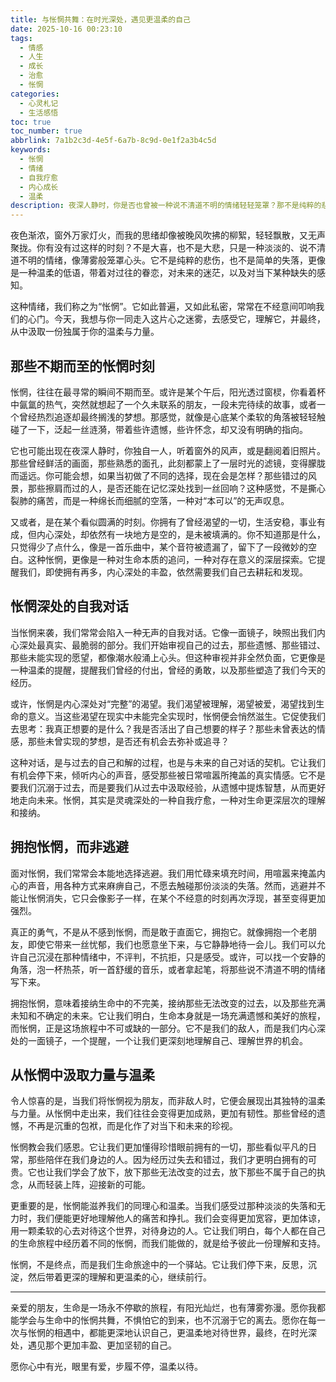 ```yaml
---
title: 与怅惘共舞：在时光深处，遇见更温柔的自己
date: 2025-10-16 00:23:10
tags:
  - 情感
  - 人生
  - 成长
  - 治愈
  - 怅惘
categories:
  - 心灵札记
  - 生活感悟
toc: true
toc_number: true
abbrlink: 7a1b2c3d-4e5f-6a7b-8c9d-0e1f2a3b4c5d
keywords:
  - 怅惘
  - 情绪
  - 自我疗愈
  - 内心成长
  - 温柔
description: 夜深人静时，你是否也曾被一种说不清道不明的情绪轻轻笼罩？那不是纯粹的悲伤，也不是简单的失落，而是一种名为“怅惘”的温柔低语。它像薄雾般弥漫心间，带着对过往的眷恋，对未来的迷茫，以及对当下某种缺失的感知。这篇文章，想与你一同走入这片心之迷雾，去感受它，理解它，并最终，从中汲取一份独属于你的温柔与力量。
---
```


夜色渐浓，窗外万家灯火，而我的思绪却像被晚风吹拂的柳絮，轻轻飘散，又无声聚拢。你有没有过这样的时刻？不是大喜，也不是大悲，只是一种淡淡的、说不清道不明的情绪，像薄雾般笼罩心头。它不是纯粹的悲伤，也不是简单的失落，更像是一种温柔的低语，带着对过往的眷恋，对未来的迷茫，以及对当下某种缺失的感知。

这种情绪，我们称之为“怅惘”。它如此普遍，又如此私密，常常在不经意间叩响我们的心门。今天，我想与你一同走入这片心之迷雾，去感受它，理解它，并最终，从中汲取一份独属于你的温柔与力量。

## 那些不期而至的怅惘时刻

怅惘，往往在最寻常的瞬间不期而至。或许是某个午后，阳光透过窗棂，你看着杯中氤氲的热气，突然就想起了一个久未联系的朋友，一段未完待续的故事，或者一个曾经热烈追逐却最终搁浅的梦想。那感觉，就像是心底某个柔软的角落被轻轻触碰了一下，泛起一丝涟漪，带着些许遗憾，些许怀念，却又没有明确的指向。

它也可能出现在夜深人静时，你独自一人，听着窗外的风声，或是翻阅着旧照片。那些曾经鲜活的画面，那些熟悉的面孔，此刻都蒙上了一层时光的滤镜，变得朦胧而遥远。你可能会想，如果当初做了不同的选择，现在会是怎样？那些错过的风景，那些擦肩而过的人，是否还能在记忆深处找到一丝回响？这种感觉，不是撕心裂肺的痛苦，而是一种绵长而细腻的空落，一种对“本可以”的无声叹息。

又或者，是在某个看似圆满的时刻。你拥有了曾经渴望的一切，生活安稳，事业有成，但内心深处，却依然有一块地方是空的，是未被填满的。你不知道那是什么，只觉得少了点什么，像是一首乐曲中，某个音符被遗漏了，留下了一段微妙的空白。这种怅惘，更像是一种对生命本质的追问，一种对存在意义的深层探索。它提醒我们，即使拥有再多，内心深处的丰盈，依然需要我们自己去耕耘和发现。

## 怅惘深处的自我对话

当怅惘来袭，我们常常会陷入一种无声的自我对话。它像一面镜子，映照出我们内心深处最真实、最脆弱的部分。我们开始审视自己的过去，那些遗憾、那些错过、那些未能实现的愿望，都像潮水般涌上心头。但这种审视并非全然负面，它更像是一种温柔的提醒，提醒我们曾经的付出，曾经的勇敢，以及那些塑造了我们今天的经历。

或许，怅惘是内心深处对“完整”的渴望。我们渴望被理解，渴望被爱，渴望找到生命的意义。当这些渴望在现实中未能完全实现时，怅惘便会悄然滋生。它促使我们去思考：我真正想要的是什么？我是否活出了自己想要的样子？那些未曾表达的情感，那些未曾实现的梦想，是否还有机会去弥补或追寻？

这种对话，是与过去的自己和解的过程，也是与未来的自己对话的契机。它让我们有机会停下来，倾听内心的声音，感受那些被日常喧嚣所掩盖的真实情感。它不是要我们沉溺于过去，而是要我们从过去中汲取经验，从遗憾中提炼智慧，从而更好地走向未来。怅惘，其实是灵魂深处的一种自我疗愈，一种对生命更深层次的理解和接纳。

## 拥抱怅惘，而非逃避

面对怅惘，我们常常会本能地选择逃避。我们用忙碌来填充时间，用喧嚣来掩盖内心的声音，用各种方式来麻痹自己，不愿去触碰那份淡淡的失落。然而，逃避并不能让怅惘消失，它只会像影子一样，在某个不经意的时刻再次浮现，甚至变得更加强烈。

真正的勇气，不是从不感到怅惘，而是敢于直面它，拥抱它。就像拥抱一个老朋友，即使它带来一丝忧郁，我们也愿意坐下来，与它静静地待一会儿。我们可以允许自己沉浸在那种情绪中，不评判，不抗拒，只是感受。或许，可以找一个安静的角落，泡一杯热茶，听一首舒缓的音乐，或者拿起笔，将那些说不清道不明的情绪写下来。

拥抱怅惘，意味着接纳生命中的不完美，接纳那些无法改变的过去，以及那些充满未知和不确定的未来。它让我们明白，生命本身就是一场充满遗憾和美好的旅程，而怅惘，正是这场旅程中不可或缺的一部分。它不是我们的敌人，而是我们内心深处的一面镜子，一个提醒，一个让我们更深刻地理解自己、理解世界的机会。

## 从怅惘中汲取力量与温柔

令人惊喜的是，当我们将怅惘视为朋友，而非敌人时，它便会展现出其独特的温柔与力量。从怅惘中走出来，我们往往会变得更加成熟，更加有韧性。那些曾经的遗憾，不再是沉重的包袱，而是化作了对当下和未来的珍视。

怅惘教会我们感恩。它让我们更加懂得珍惜眼前拥有的一切，那些看似平凡的日常，那些陪伴在我们身边的人。因为经历过失去和错过，我们才更明白拥有的可贵。它也让我们学会了放下，放下那些无法改变的过去，放下那些不属于自己的执念，从而轻装上阵，迎接新的可能。

更重要的是，怅惘能滋养我们的同理心和温柔。当我们感受过那种淡淡的失落和无力时，我们便能更好地理解他人的痛苦和挣扎。我们会变得更加宽容，更加体谅，用一颗柔软的心去对待这个世界，对待身边的人。它让我们明白，每个人都在自己的生命旅程中经历着不同的怅惘，而我们能做的，就是给予彼此一份理解和支持。

怅惘，不是终点，而是我们生命旅途中的一个驿站。它让我们停下来，反思，沉淀，然后带着更深的理解和更温柔的心，继续前行。

---

亲爱的朋友，生命是一场永不停歇的旅程，有阳光灿烂，也有薄雾弥漫。愿你我都能学会与生命中的怅惘共舞，不惧怕它的到来，也不沉溺于它的离去。愿你在每一次与怅惘的相遇中，都能更深地认识自己，更温柔地对待世界，最终，在时光深处，遇见那个更加丰盈、更加坚韧的自己。

愿你心中有光，眼里有爱，步履不停，温柔以待。